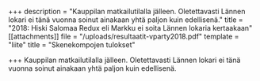 +++
description = "Kauppilan matkailutilalla jälleen. Oletettavasti Lännen lokari ei tänä vuonna soinut ainakaan yhtä paljon kuin edellisenä."
title = "2018: Hiski Salomaa Redux eli Markku ei soita Lännen lokaria kertaakaan"
[[attachments]]
file = "/uploads/resultaatit-vparty2018.pdf"
template = "liite"
title = "Skenekompojen tulokset"

+++
Kauppilan matkailutilalla jälleen. Oletettavasti Lännen lokari ei tänä vuonna soinut ainakaan yhtä paljon kuin edellisenä.
